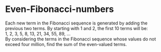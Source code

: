 # Even-Fibonacci-numbers
Each new term in the Fibonacci sequence is generated by adding the previous two terms. By starting with 1 and 2, the first 10 terms will be:  
                    1, 2, 3, 5, 8, 13, 21, 34, 55, 89, ...  
By considering the terms in the Fibonacci sequence whose values do not exceed four million, find the sum of the even-valued terms.
